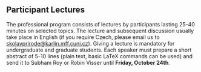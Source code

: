 
## Participant Lectures

The professional program consists of lectures by participants lasting 25-40 minutes on selected topics. The lecture and subsequent discussion usually take place in English (if you require Czech, please email us to [skolavprirode@karlin.mff.cuni.cz](mailto:skolavprirode@karlin.mff.cuni.cz)). Giving a lecture is mandatory for undergraduate and graduate students. Each speaker must prepare a short abstract of 5-10 lines (plain text, basic LaTeX commands can be used) and send it to Subham Roy or Robin Visser until **Friday, October 24th**.

